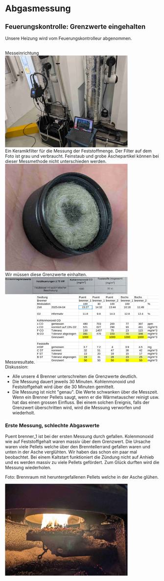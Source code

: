 # Abgasmessung

## Feuerungskontrolle: Grenzwerte eingehalten
Unsere Heizung wird vom Feuerungskontrolleur abgenommen. 

</br>
Messeinrichtung

<img src="./images/messaufbau.jpg" width="400"/>

</br>
Ein Keramikfilter für die Messung der Feststoffmenge. Der Filter auf dem Foto ist grau und verbraucht. Feinstaub und grobe Aschepartikel können bei dieser Messmethode nicht unterschieden werden.

<img src="./images/filter.jpg" width="400"/>


</br>
Wir müssen diese Grenzwerte einhalten.

<img src="./images/grenzwerte.jpg" width="400"/>
</br>
Messresultate.

<img src="./images/20250404_messung.jpg" width="400"/>

</br>
Diskussion:

- Alle unsere 4 Brenner unterschreiten die Grenzwerte deutlich.
- Die Messung dauert jeweils 30 Minuten. Kohlenmonoxid und Feststoffgehalt wird über die 30 Minuten gemittelt. 
- Die Messung ist nicht "genau". Die Werte schwanken über die Messzeit. Wenn ein Brenner Pellets saugt, wenn er die Wärmetauscher reinigt usw. hat das einen grossen Einfluss. Bei einem solchen Ereignis, falls der Grenzwert überschritten wird, wird die Messung verworfen und wiederholt.



### Erste Messung, schlechte Abgaswerte

Puent brenner_1 ist bei der ersten Messung durch gefallen. Kolenmonoxid wie auf Feststoffgehalt waren massiv über dem Grenzwert. Die Ursache waren viele Pellets welche über den Brenntellerrand gefallen waren und unten in der Asche verglühten. 
Wir haben das schon ein paar mal beobachtet. Bei einem Kaltstart funktioniert die Zündung nicht auf Anhieb und es werden massiv zu viele Pellets gefördert.
Zum Glück durften wird die Messung wiederholen.

Foto: Brennraum mit heruntergefallenen Pellets welche in der Asche glühen.

<img src="./images/kohlenmonoxid.jpg" width="400"/>




